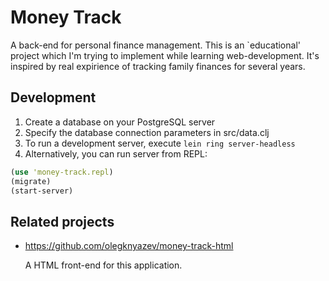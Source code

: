 # Money Track
A back-end for personal finance management. This is an `educational'
project which I'm trying to implement while learning web-development.
It's inspired by real expirience of tracking family finances for
several years.

## Development

1. Create a database on your PostgreSQL server
2. Specify the database connection parameters in src/data.clj 
3. To run a development server, execute `lein ring server-headless`
4. Alternatively, you can run server from REPL:
  ```clojure
  (use 'money-track.repl)
  (migrate)
  (start-server)
  ```

## Related projects

* https://github.com/olegknyazev/money-track-html

  A HTML front-end for this application.
